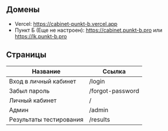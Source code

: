 ## Домены

- Vercel: https://cabinet-punkt-b.vercel.app
- Пункт Б (Еще не настроен): https://cabinet.punkt-b.pro или https://lk.punkt-b.pro

## Страницы
| Название | Ссылка |
|----------|----------|
| Вход в личный кабинет | /login |
| Забыл пароль | /forgot-password |
| Личный кабинет | / |
| Админ | /admin |
| Результаты тестирования  | /results|
